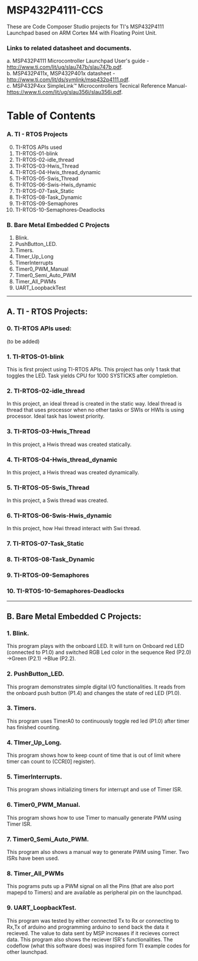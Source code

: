 # MSP432P4111-CCS
These are Code Composer Studio projects for TI's MSP432P4111 Launchpad based on ARM Cortex M4 with Floating Point Unit.
### Links to related datasheet and documents.
   a. MSP432P4111 Microcontroller Launchpad User's guide - http://www.ti.com/lit/ug/slau747b/slau747b.pdf.  
   b. MSP432P411x, MSP432P401x datasheet - http://www.ti.com/lit/ds/symlink/msp432p4111.pdf.  
   c. MSP432P4xx SimpleLink™ Microcontrollers Tecnical Reference Manual- https://www.ti.com/lit/ug/slau356i/slau356i.pdf.  

# Table of Contents
 ### A.  TI - RTOS Projects
   0. TI-RTOS APIs used
   1. TI-RTOS-01-blink
   2. TI-RTOS-02-idle_thread
   3. TI-RTOS-03-Hwis_Thread
   4. TI-RTOS-04-Hwis_thread_dynamic
   5. TI-RTOS-05-Swis_Thread 
   6. TI-RTOS-06-Swis-Hwis_dynamic
   7. TI-RTOS-07-Task_Static
   8. TI-RTOS-08-Task_Dynamic
   9. TI-RTOS-09-Semaphores
   10. TI-RTOS-10-Semaphores-Deadlocks
 ### B.  Bare Metal Embedded C Projects
   1. Blink.
   2. PushButton_LED.  
   3. Timers. 
   4. TImer_Up_Long
   5. TimerInterrupts
   6. Timer0_PWM_Manual
   7. Timer0_Semi_Auto_PWM
   8. Timer_All_PWMs
   9. UART_LoopbackTest
   
***

## A. TI - RTOS Projects:

### 0. TI-RTOS APIs used: 
(to be added)

### 1. TI-RTOS-01-blink
This is first project using TI-RTOS APIs. This project has only 1 task that toggles the LED. Task yields CPU for 1000 SYSTICKS after completion.

### 2. TI-RTOS-02-idle_thread
In this project, an ideal thread is created in the static way. Ideal thread is thread that uses processor when no other tasks or SWIs or HWIs is using processor. Ideal task has lowest priority.

### 3. TI-RTOS-03-Hwis_Thread
In this project, a Hwis thread was created statically.

### 4. TI-RTOS-04-Hwis_thread_dynamic
In this project, a Hwis thread was created dynamically.

### 5. TI-RTOS-05-Swis_Thread 
In this project, a Swis thread was created.

### 6. TI-RTOS-06-Swis-Hwis_dynamic
In this project, how Hwi thread interact with Swi thread.

### 7. TI-RTOS-07-Task_Static
### 8. TI-RTOS-08-Task_Dynamic
### 9. TI-RTOS-09-Semaphores
### 10. TI-RTOS-10-Semaphores-Deadlocks

***

## B. Bare Metal Embedded C Projects:  

### 1. Blink. 
This program plays with the onboard LED. It will turn on Onboard red LED (connected to P1.0) and switched RGB Led color in the sequence Red (P2.0) ->Green (P2.1) ->Blue (P2.2).  

### 2. PushButton_LED.  
This program demonstrates simple digital I/O functionalities. It reads from the onboard push button (P1.4) and changes the state of red LED (P1.0).  

### 3. Timers.  
This program uses TimerA0 to continuously toggle red led (P1.0) after timer has finished counting.  

### 4. TImer_Up_Long.  
This program shows how to keep count of time that is out of limit where timer can count to (CCR[0] register).   

### 5. TimerInterrupts.  
This program shows initializing timers for interrupt and use of Timer ISR.  

### 6. Timer0_PWM_Manual.   
This program shows how to use Timer to manually generate PWM using Timer ISR.  

### 7. Timer0_Semi_Auto_PWM.  
This program also shows a manual way to generate PWM using Timer. Two ISRs have been used.    

### 8. Timer_All_PWMs
This pograms puts up a PWM signal on all the Pins (that are also port mapepd to Timers) and are available as peripheral pin on the launchpad.

### 9. UART_LoopbackTest.  
This program was tested by either connected Tx to Rx or connecting to Rx,Tx of arduino and programming arduino to send back the data it recieved. The value to data sent by MSP increases if it recieves correct data. This program also shows the reciever ISR's functionalities.  The codeflow (what this software does) was inspired form TI example codes for other launchpad.

